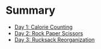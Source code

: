 # Summary

- [Day 1: Calorie Counting](./day_1.md)
- [Day 2: Rock Paper Scissors](./day_2.md)
- [Day 3: Rucksack Reorganization](./day_3.md)
